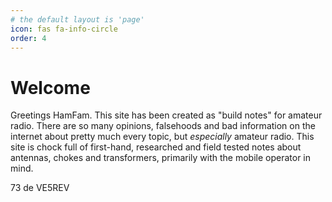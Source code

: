 ```yaml
---
# the default layout is 'page'
icon: fas fa-info-circle
order: 4
---
```


# Welcome 

Greetings HamFam. This site has been created as "build notes" for amateur radio. There are so many opinions, falsehoods and bad information on the internet about pretty much every topic, but *especially* amateur radio. This site is chock full of first-hand, researched and field tested notes about antennas, chokes and transformers, primarily with the mobile operator in mind.

73 de VE5REV 

